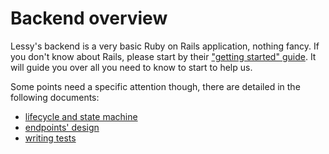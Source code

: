 # Backend overview

Lessy's backend is a very basic Ruby on Rails application, nothing fancy. If
you don't know about Rails, please start by their ["getting started" guide](http://guides.rubyonrails.org/getting_started.html).
It will guide you over all you need to know to start to help us.

Some points need a specific attention though, there are detailed in the
following documents:

- [lifecycle and state machine](lifecycle_and_state_machine.md)
- [endpoints' design](endpoints_design.md)
- [writing tests](writing_tests.md)
